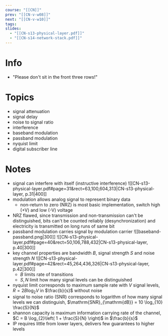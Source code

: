 ```yaml
---
course: "[[CN]]"
prev: "[[CN-v-w08]]"
next: "[[CN-v-w10]]"
tags:
slides:
  - "[[CN-s13-physical-layer.pdf]]"
  - "[[CN-s14-network-stack.pdf]]"
---
```



# Info
- "Please don't sit in the front three rows!"


# Topics
- signal attenuation
- signal delay
- noise to signal ratio
- interference
- baseband modulation
- passband modulation
- nyquist limit
- digital subscriber line


# Notes
- signal can interfere with itself (instructive interference) ![[CN-s13-physical-layer.pdf#page=31&rect=63,100,604,313|CN-s13-physical-layer, p.31|400]]
- modulation allows analog signal to represent binary data
	- non-return to zero (NRZ) is most basic implementation, switch high (+V) and low (-V) voltage
- NRZ flawed, since transmission and non-transmission can't be distinguished, bits can't be counted reliably (desynchronization) and electricity is transmitted on long runs of same bit
- passband modulation carries signal by modulation carrier 
  ![[baseband-passband.png|300]] ![[CN-s13-physical-layer.pdf#page=40&rect=50,106,788,432|CN-s13-physical-layer, p.40|300]]
- key channel properties are bandwidth $B$, signal strength $S$ and noise strength $N$ ![[CN-s13-physical-layer.pdf#page=42&rect=45,264,436,326|CN-s13-physical-layer, p.42|300]]
	- $B$ limits rate of transitions
	- $S, N$ limit how many signal levels can be distinguished
- nyquist limit corresponds to maximum sample rate with $V$ signal levels, $R = 2B \log_{2}V$ in $\frac{b}{s}$ without noise
- signal to noise ratio (SNR) corresponds to logarithm of how many signal levels we can distinguish, $\mathrm{SNR}_{\mathrm{dB}} = 10 \log_{10} \frac{S}{N}$
- shannon capacity is maximum information carrying rate of the channel, $C = B \log_{2}\left( 1 + \frac{S}{N} \right)$ in $\frac{b}{s}$
- IP requires little from lower layers, delivers few guarantees to higher levels

